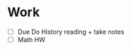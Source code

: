 # Work

- [ ] Due Do History reading + take notes
- [ ] Math HW
<!--stackedit_data:
eyJoaXN0b3J5IjpbLTE4NTUyMzIxNDldfQ==
-->